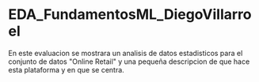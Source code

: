 # EDA_FundamentosML_DiegoVillarroel

En este evaluacion se mostrara un analisis de datos estadisticos para el conjunto de datos "Online Retail" y una pequeña descripcion de que hace esta plataforma y en que se centra.
